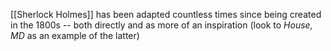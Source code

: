 [[Sherlock Holmes]] has been adapted countless times since being created in the 1800s -- both directly and as more of an inspiration (look to _House, MD_ as an example of the latter)